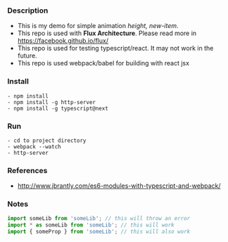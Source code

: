 ### Description

- This is my demo for simple animation *height, new-item*.
- This repo is used with **Flux Architecture**. Please read more in https://facebook.github.io/flux/
- This repo is used for testing typescript/react. It may not work in the future.
- This repo is used webpack/babel for building with react jsx

### Install

```
- npm install
- npm install -g http-server
- npm install -g typescript@next
```

### Run

```
- cd to project directory
- webpack --watch
- http-server
```

### References
- http://www.jbrantly.com/es6-modules-with-typescript-and-webpack/


### Notes

``` js
import someLib from 'someLib'; // this will throw an error  
import * as someLib from 'someLib'; // this will work  
import { someProp } from 'someLib'; // this will also work  

```
